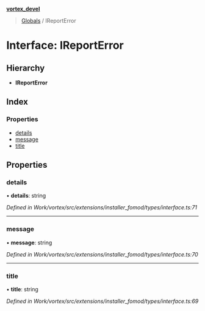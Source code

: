 **[vortex_devel](../README.md)**

> [Globals](../globals.md) / IReportError

# Interface: IReportError

## Hierarchy

* **IReportError**

## Index

### Properties

* [details](ireporterror.md#details)
* [message](ireporterror.md#message)
* [title](ireporterror.md#title)

## Properties

### details

•  **details**: string

*Defined in Work/vortex/src/extensions/installer_fomod/types/interface.ts:71*

___

### message

•  **message**: string

*Defined in Work/vortex/src/extensions/installer_fomod/types/interface.ts:70*

___

### title

•  **title**: string

*Defined in Work/vortex/src/extensions/installer_fomod/types/interface.ts:69*
